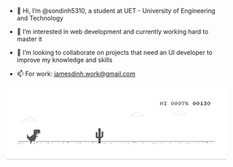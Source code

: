 - 👋 Hi, I’m @sondinh5310, a student at UET - University of Engineering and Technology

- 👀 I’m interested in web development and currently working hard to master it

- 💞️ I’m looking to collaborate on projects that need an UI developer to improve my knowledge and skills

- 📫 For work: jamesdinh.work@gmail.com

![profile-gif](https://raw.githubusercontent.com/SonDinh5310/GIF/main/dino.gif)
